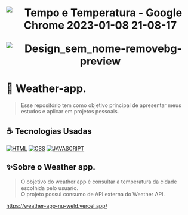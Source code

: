 <h1 align="center" width:100%>

  ![Tempo e Temperatura - Google Chrome 2023-01-08 21-08-17](https://user-images.githubusercontent.com/121953504/211352781-4bd7319d-c565-4755-8d8e-e0b53050087d.gif)
  
  ![Design_sem_nome-removebg-preview](https://user-images.githubusercontent.com/121953504/211353682-a82fb8e7-2b55-405e-b055-8bfbcab66941.png)

# 📱 Weather-app.
> Esse repositório tem como objetivo principal de apresentar meus estudos e aplicar em projetos pessoais.


## ☕ Tecnologias Usadas

[![HTML](https://img.shields.io/badge/html%20-%23323330.svg?&style=for-the-badge&logo=html&logoColor=black&color=FF8000)](#)
[![CSS](https://img.shields.io/badge/css%20-%23323330.svg?&style=for-the-badge&logo=css&logoColor=black&color=2E64FE)](#)
[![JAVASCRIPT](https://img.shields.io/badge/javascript%20-%23323330.svg?&style=for-the-badge&logo=css&logoColor=black&color=FFFF00)](#)

## ✨Sobre o Weather app.
> O objetivo do weather app é consultar a temperatura da cidade escolhida pelo usuario. <br>
O projeto possui consumo de API externa do Weather API.

https://weather-app-nu-weld.vercel.app/

